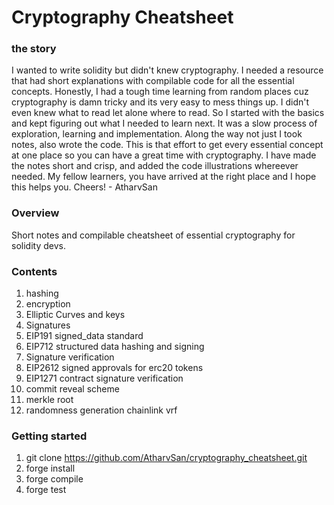 # Cryptography Cheatsheet

### the story
I wanted to write solidity but didn't knew cryptography. I needed a resource that had short explanations with compilable code for all the essential concepts. Honestly, I had a tough time learning from random places cuz cryptography is damn tricky and its very easy to mess things up. I didn't even knew what to read let alone where to read. So I started with the basics and kept figuring out what I needed to learn next. It was a slow process of exploration, learning and implementation. Along the way not just I took notes, also wrote the code. This is that effort to get every essential concept at one place so you can have a great time with cryptography. I have made the notes short and crisp, and added the code illustrations whereever needed. My fellow learners, you have arrived at the right place and I hope this helps you. Cheers!  - AtharvSan

### Overview
Short notes and compilable cheatsheet of essential cryptography for solidity devs.

### Contents
1. hashing
2. encryption
3. Elliptic Curves and keys
4. Signatures
5. EIP191 signed_data standard
6. EIP712 structured data hashing and signing
7. Signature verification
8. EIP2612 signed approvals for erc20 tokens
9. EIP1271 contract signature verification
10. commit reveal scheme
11. merkle root
12. randomness generation chainlink vrf

### Getting started
1. git clone https://github.com/AtharvSan/cryptography_cheatsheet.git
2. forge install
3. forge compile
4. forge test